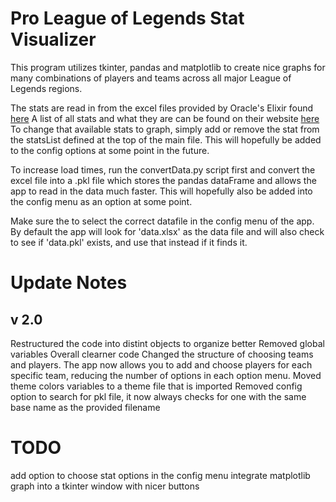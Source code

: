 # Pro League of Legends Stat Visualizer

This program utilizes tkinter, pandas and matplotlib to create nice graphs for many combinations of players and teams across all major League of Legends regions.

The stats are read in from the excel files provided by Oracle's Elixir found [here](https://oracleselixir.com/matchdata/)
A list of all stats and what they are can be found on their website [here](https://oracleselixir.com/matchdata/match-data-dictionary/)
To change that available stats to graph, simply add or remove the stat from the  statsList defined at the top of the main file. This will hopefully be added to the config options at some point in the future.

To increase load times, run the convertData.py script first and convert the excel file into a .pkl file which stores the pandas dataFrame and allows the app to read in the data much faster. This will hopefully also be added into the config menu as an option at some point.

Make sure the to select the correct datafile in the config menu of the app. By default the app will look for 'data.xlsx' as the data file and will also check to see if 'data.pkl' exists, and use that instead if it finds it.

# Update Notes
## v 2.0
Restructured the code into distint objects to organize better
Removed global variables
Overall clearner code
Changed the structure of choosing teams and players. The app now allows you to add and choose players for each specific team, reducing the number of options in each option menu.
Moved theme colors variables to a theme file that is imported
Removed config option to search for pkl file, it now always checks for one with the same base name as the provided filename

# TODO
add option to choose stat options in the config menu 
integrate matplotlib graph into a tkinter window with nicer buttons
